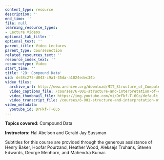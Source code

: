 ```yaml
---
content_type: resource
description: ''
end_time: ''
file: null
learning_resource_types:
- Lecture Videos
optional_tab_title: ''
optional_text: ''
parent_title: Video Lectures
parent_type: CourseSection
related_resources_text: ''
resource_index_text: ''
resourcetype: Video
start_time: ''
title: '2B: Compound Data'
uid: de38c275-d043-c9a1-35da-a1024edec34b
video_files:
  archive_url: http://www.archive.org/download/MIT_Structure_of_Computer_Programs_1986/lec2b.mp4
  video_captions_file: /courses/6-001-structure-and-interpretation-of-computer-programs-spring-2005/b46995d31ca355288e0677f72f419d79_DrFkf-T-6Co.vtt
  video_thumbnail_file: https://img.youtube.com/vi/DrFkf-T-6Co/default.jpg
  video_transcript_file: /courses/6-001-structure-and-interpretation-of-computer-programs-spring-2005/2fb7874c262b32016f3635d8143326ff_DrFkf-T-6Co.pdf
video_metadata:
  youtube_id: DrFkf-T-6Co
---
```


**Topics covered:** Compound Data

**Instructors:** Hal Abelson and Gerald Jay Sussman

Subtitles for this course are provided through the generous assistance of Henry Baker, Hoofar Pourzand, Heather Wood, Aleksejs Truhans, Steven Edwards, George Menhorn, and Mahendra Kumar.